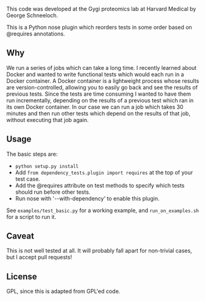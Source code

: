 This code was developed at the Gygi proteomics lab at Harvard Medical by George Schneeloch.

This is a Python nose plugin which reorders tests in some order based on @requires annotations.

## Why

We run a series of jobs which can take a long time. I recently learned about Docker and wanted to write functional tests which would each run in a Docker container. A Docker container is a lightweight process whose results are version-controlled, allowing you to easily go back and see the results of previous tests. Since the tests are time consuming I wanted to have them run incrementally, depending on the results of a previous test which ran in its own Docker container. In our case we can run a job which takes 30 minutes and then run other tests which depend on the results of that job, without executing that job again.


## Usage

The basic steps are:
 - `python setup.py install`
 - Add `from dependency_tests.plugin import requires` at the top of your test case.
 - Add the @requires attribute on test methods to specify which tests should run before other tests.
 - Run nose with '--with-dependency' to enable this plugin.

See `examples/test_basic.py` for a working example, and `run_on_examples.sh` for a script to run it.

## Caveat

This is not well tested at all. It will probably fall apart for non-trivial cases, but I accept pull requests!

## License

GPL, since this is adapted from GPL'ed code.
